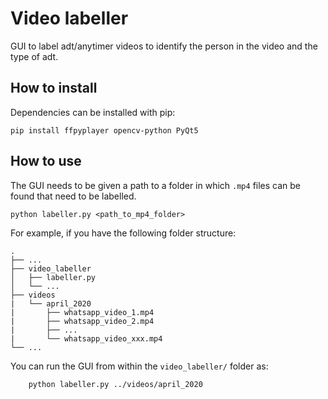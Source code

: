 # Video labeller

GUI to label adt/anytimer videos to identify the person in the video and the type of adt.

## How to install
Dependencies can be installed with pip:

```
pip install ffpyplayer opencv-python PyQt5
```

## How to use
The GUI needs to be given a path to a folder in which `.mp4` files can be found that need to be labelled. 

``` 
python labeller.py <path_to_mp4_folder>
```

For example, if you have the following folder structure:

```
.
├── ...
├── video_labeller
│   ├── labeller.py          
│   └── ...                
├── videos         
|   └── april_2020
|       ├── whatsapp_video_1.mp4
|       ├── whatsapp_video_2.mp4
|       ├── ...
|       └── whatsapp_video_xxx.mp4
└── ...
```
You can run the GUI from within the `video_labeller/` folder as:
```
    python labeller.py ../videos/april_2020
``` 
